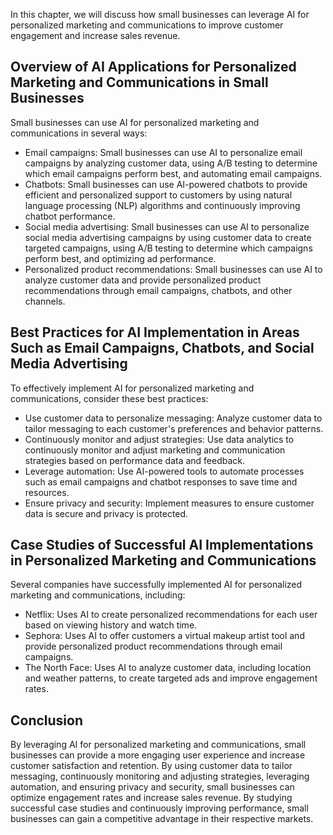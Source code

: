 

In this chapter, we will discuss how small businesses can leverage AI for personalized marketing and communications to improve customer engagement and increase sales revenue.

Overview of AI Applications for Personalized Marketing and Communications in Small Businesses
---------------------------------------------------------------------------------------------

Small businesses can use AI for personalized marketing and communications in several ways:

* Email campaigns: Small businesses can use AI to personalize email campaigns by analyzing customer data, using A/B testing to determine which email campaigns perform best, and automating email campaigns.
* Chatbots: Small businesses can use AI-powered chatbots to provide efficient and personalized support to customers by using natural language processing (NLP) algorithms and continuously improving chatbot performance.
* Social media advertising: Small businesses can use AI to personalize social media advertising campaigns by using customer data to create targeted campaigns, using A/B testing to determine which campaigns perform best, and optimizing ad performance.
* Personalized product recommendations: Small businesses can use AI to analyze customer data and provide personalized product recommendations through email campaigns, chatbots, and other channels.

Best Practices for AI Implementation in Areas Such as Email Campaigns, Chatbots, and Social Media Advertising
-------------------------------------------------------------------------------------------------------------

To effectively implement AI for personalized marketing and communications, consider these best practices:

* Use customer data to personalize messaging: Analyze customer data to tailor messaging to each customer's preferences and behavior patterns.
* Continuously monitor and adjust strategies: Use data analytics to continuously monitor and adjust marketing and communication strategies based on performance data and feedback.
* Leverage automation: Use AI-powered tools to automate processes such as email campaigns and chatbot responses to save time and resources.
* Ensure privacy and security: Implement measures to ensure customer data is secure and privacy is protected.

Case Studies of Successful AI Implementations in Personalized Marketing and Communications
------------------------------------------------------------------------------------------

Several companies have successfully implemented AI for personalized marketing and communications, including:

* Netflix: Uses AI to create personalized recommendations for each user based on viewing history and watch time.
* Sephora: Uses AI to offer customers a virtual makeup artist tool and provide personalized product recommendations through email campaigns.
* The North Face: Uses AI to analyze customer data, including location and weather patterns, to create targeted ads and improve engagement rates.

Conclusion
----------

By leveraging AI for personalized marketing and communications, small businesses can provide a more engaging user experience and increase customer satisfaction and retention. By using customer data to tailor messaging, continuously monitoring and adjusting strategies, leveraging automation, and ensuring privacy and security, small businesses can optimize engagement rates and increase sales revenue. By studying successful case studies and continuously improving performance, small businesses can gain a competitive advantage in their respective markets.
